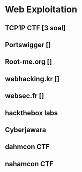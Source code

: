# Web Exploitation

## TCP1P CTF [3 soal]

## Portswigger []

## Root-me.org []

## webhacking.kr []
 
## websec.fr []

## hackthebox labs

## Cyberjawara

## dahmcon CTF

## nahamcon CTF